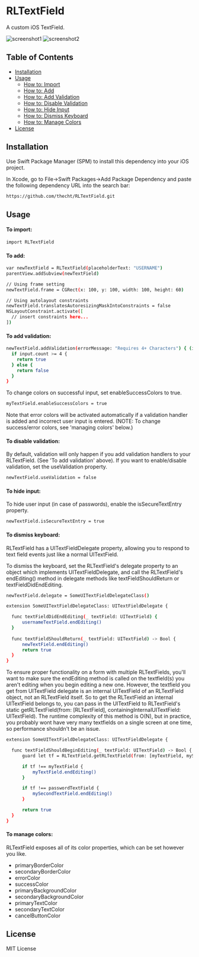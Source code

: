 <h1>RLTextField</h1>
<p>
  A custom iOS TextField.
</p>

![screenshot1](https://user-images.githubusercontent.com/18121897/76358454-d8aacf00-62ef-11ea-9cc7-ecffeea0b20f.gif)
![screenshot2](https://user-images.githubusercontent.com/18121897/76358463-dcd6ec80-62ef-11ea-9cb8-bf56730c7b39.gif)


<!-- TABLE OF CONTENTS -->
## Table of Contents
* [Installation](#installation)
* [Usage](#usage)
  * [How to: Import](#to-import)
  * [How to: Add](#to-add)
  * [How to: Add Validation](#to-add-validation)
  * [How to: Disable Validation](#to-disable-validation)
  * [How to: Hide Input](#to-hide-input)
  * [How to: Dismiss Keyboard](#to-dismiss-keyboard)
  * [How to: Manage Colors](#to-manage-colors)
* [License](#license)

<!-- GETTING STARTED -->
## Installation

Use Swift Package Manager (SPM) to install this dependency into your iOS project. 

In Xcode, go to File->Swift Packages->Add Package Dependency and paste the following dependency URL into the search bar:

```sh
https://github.com/thecht/RLTextField.git
```

## Usage

#### To import:

```sh
import RLTextField
```
#### To add:
```sh
var newTextField = RLTextField(placeholderText: "USERNAME")
parentView.addSubview(newTextField)

// Using frame setting
newTextField.frame = CGRect(x: 100, y: 100, width: 100, height: 60)

// Using autolayout constraints
newTextField.translatesAutoresizingMaskIntoConstraints = false
NSLayoutConstraint.activate([
  // insert constraints here...
])
```

#### To add validation:

```sh
newTextField.addValidation(errorMessage: "Requires 4+ Characters") { (input) -> Bool in
  if input.count >= 4 {
    return true
  } else {
    return false
  }
}
```

To change colors on successful input, set enableSuccessColors to true. 

```sh
myTextField.enableSuccessColors = true
```

Note that error colors will be activated automatically if a validation handler is added and incorrect user input is entered. (NOTE: To change success/error colors, see 'managing colors' below.)

#### To disable validation:

By default, validation will only happen if you add validation handlers to your RLTextField. (See 'To add validation' above). If you want to enable/disable validation, set the useValidation property.

```sh
newTextField.useValidation = false
```

#### To hide input:

To hide user input (in case of passwords), enable the isSecureTextEntry property.

```sh
newTextField.isSecureTextEntry = true
```

#### To dismiss keyboard:

RLTextField has a UITextFieldDelegate property, allowing you to respond to text field events just like a normal UITextField.

To dismiss the keyboard, set the RLTextField's delegate property to an object which implements UITextFieldDelegate, and call the RLTextField's endEditing() method in delegate methods like textFieldShouldReturn or textFieldDidEndEditing. 

```sh
newTextField.delegate = SomeUITextFieldDelegateClass()
```

```sh
extension SomeUITextFieldDelegateClass: UITextFieldDelegate {

  func textFieldDidEndEditing(_ textField: UITextField) {
      usernameTextField.endEditing()
  }
  
  func textFieldShouldReturn(_ textField: UITextField) -> Bool {
      newTextField.endEditing()
      return true
  }
}
```

To ensure proper functionality on a form with multiple RLTextFields, you'll want to make sure the endEditing method is called on the textfield(s) you aren't editing when you begin editing a new one. However, the textfield you get from UITextField delegate is an internal UITextField of an RLTextField object, not an RLTextField itself. So to get the RLTextField an internal UITextField belongs to, you can pass in the UITextField to RLTextField's static getRLTextField(from: [RLTextField], containingInternalUITextField: UITextField). The runtime complexity of this method is O(N), but in practice, you probably wont have very many textfields on a single screen at one time, so performance shouldn't be an issue.

```sh
extension SomeUITextFieldDelegateClass: UITextFieldDelegate {

  func textFieldShouldBeginEditing(_ textField: UITextField) -> Bool {
      guard let tf = RLTextField.getRLTextField(from: [myTextField, mySecondTextField], containingInternalUITextField: textField) else { return false }

      if tf !== myTextField {
          myTextField.endEditing()
      }

      if tf !== passwordTextField {
          mySecondTextField.endEditing()
      }

      return true
  }
}
```

#### To manage colors:

RLTextField exposes all of its color properties, which can be set however you like.

* primaryBorderColor
* secondaryBorderColor
* errorColor
* successColor
* primaryBackgroundColor
* secondaryBackgroundColor
* primaryTextColor
* secondaryTextColor
* cancelButtonColor

## License

MIT License
